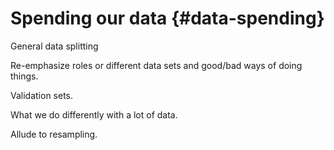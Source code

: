 


# Spending our data {#data-spending}

General data splitting

Re-emphasize roles or different data sets and good/bad ways of doing things.

Validation sets. 

What we do differently with a lot of data. 

Allude to resampling. 



